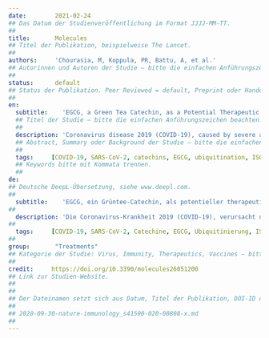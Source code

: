 ```yaml
---
date:        2021-02-24
## Das Datum der Studienveröffentlichung im Format JJJJ-MM-TT.
##
title:       Molecules
## Titel der Publikation, beispielweise The Lancet.
##
authors:     'Chourasia, M, Koppula, PR, Battu, A, et al.'
## Autorinnen und Autoren der Studie – bitte die einfachen Anführungszeichen beachten!
##
status:      default
## Status der Publikation. Peer Reviewed = default, Preprint oder Handout (Thesenpapier)
##
en:
  subtitle:    'EGCG, a Green Tea Catechin, as a Potential Therapeutic Agent for Symptomatic and Asymptomatic SARS-CoV-2 Infection'
  ## Titel der Studie – bitte die einfachen Anführungszeichen beachten!
  ##
  description: 'Coronavirus disease 2019 (COVID-19), caused by severe acute respiratory syndrome coronavirus 2 (SARS-CoV-2), has emerged to be the greatest threat to humanity in the modern world and has claimed nearly 2.2 million lives worldwide. The United States alone accounts for more than one fourth of 100 million COVID-19 cases across the globe. Although vaccination against SARS-CoV-2 has begun, its efficacy in preventing a new or repeat COVID-19 infection in immunized individuals is yet to be determined. Calls for repurposing of existing, approved, drugs that target the inflammatory condition in COVID-19 are growing. Our initial gene ontology analysis predicts a similarity between SARS-CoV-2 induced inflammatory and immune dysregulation and the pathophysiology of rheumatoid arthritis. Interestingly, many of the drugs related to rheumatoid arthritis have been found to be lifesaving and contribute to lower COVID-19 morbidity. We also performed in silico investigation of binding of epigallocatechin gallate (EGCG), a well-known catechin, and other catechins on viral proteins and identified papain-like protease protein (PLPro) as a binding partner. Catechins bind to the S1 ubiquitin-binding site of PLPro, which might inhibit its protease function and abrogate SARS-CoV-2 inhibitory function on ubiquitin proteasome system and interferon stimulated gene system. In the realms of addressing inflammation and how to effectively target SARS-CoV-2 mediated respiratory distress syndrome, we review in this article the available knowledge on the strategic placement of EGCG in curbing inflammatory signals and how it may serve as a broad spectrum therapeutic in asymptomatic and symptomatic COVID-19 patients.'
  ## Abstract, Summary oder Background der Studie – bitte die einfachen Anführungszeichen b
  ##
  tags:     [COVID-19, SARS-CoV-2, catechins, EGCG, ubiquitination, ISGylation, inflammation, rheumatoid arthritis, vaccines, PLPro]
  ## Keywords bitte mit Kommata trennen.
  ##
de: 
## Deutsche DeepL-Übersetzung, siehe www.deepl.com.
##
  subtitle:    'EGCG, ein Grüntee-Catechin, als potentieller therapeutischer Wirkstoff für symptomatische und asymptomatische SARS-CoV-2-Infektionen'
##
  description: 'Die Coronavirus-Krankheit 2019 (COVID-19), verursacht durch das schwere akute respiratorische Syndrom Coronavirus 2 (SARS-CoV-2), hat sich zur größten Bedrohung der Menschheit in der modernen Welt entwickelt und weltweit fast 2,2 Millionen Menschenleben gefordert. Allein auf die Vereinigten Staaten entfällt mehr als ein Viertel der 100 Millionen COVID-19-Fälle in der Welt. Obwohl mit der Impfung gegen SARS-CoV-2 begonnen wurde, muss ihre Wirksamkeit bei der Verhinderung einer neuen oder erneuten COVID-19-Infektion bei geimpften Personen noch ermittelt werden. Der Ruf nach einer Neuausrichtung bestehender, bereits zugelassener Medikamente, die auf den Entzündungszustand bei COVID-19 abzielen, wird immer lauter. Unsere erste Gen-Ontologie-Analyse sagt eine Ähnlichkeit zwischen der durch SARS-CoV-2 ausgelösten Entzündungs- und Immundysregulation und der Pathophysiologie der rheumatoiden Arthritis voraus. Interessanterweise haben sich viele der Medikamente, die mit rheumatoider Arthritis in Zusammenhang stehen, als lebensrettend erwiesen und tragen zu einer geringeren COVID-19-Morbidität bei. Wir haben auch in silico die Bindung von Epigallocatechingallat (EGCG), einem bekannten Catechin, und anderen Catechinen an virale Proteine untersucht und das papainartige Proteaseprotein (PLPro) als Bindungspartner identifiziert. Catechine binden an die S1-Ubiquitin-Bindungsstelle von PLPro, was dessen Proteasefunktion hemmen und die hemmende Wirkung von SARS-CoV-2 auf das Ubiquitin-Proteasom-System und das durch Interferon stimulierte Gensystem aufheben könnte. Im Bereich der Entzündungsbekämpfung und der wirksamen Bekämpfung des SARS-CoV-2-vermittelten Atemnotsyndroms wird in diesem Artikel das verfügbare Wissen über die strategische Platzierung von EGCG bei der Eindämmung von Entzündungssignalen und seine mögliche Funktion als Breitspektrum-Therapeutikum bei asymptomatischen und symptomatischen COVID-19-Patienten zusammengefasst.'
##
  tags:     [COVID-19, SARS-CoV-2, Catechine, EGCG, Ubiquitinierung, ISGylierung, Entzündung, rheumatoide Arthritis, Impfstoffe, PLPro]
##
group:       "Treatments"
## Kategorie der Studie: Virus, Immunity, Therapeutics, Vaccines – bitte die Anführungszeichen beachten!
##
credit:     https://doi.org/10.3390/molecules26051200
## Link zur Studien-Website.
##
##
## Der Dateinamen setzt sich aus Datum, Titel der Publikation, DOI-ID der Studie (nach dem letzten Slash) und der Dateiendung zusammen. Bitte den Unterstrich vor der DOI-ID beachten!
##
## 2020-09-30-nature-immunology_s41590-020-00808-x.md
##
---
```

<object data="{{ page.link }}" style='height:calc(100vh - 400px); width: 100%' type='application/pdf'></object>
